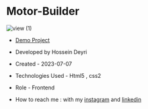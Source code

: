 # Motor-Builder

![view (1)](https://github.com/hossein-deyri/Motor-Builder/assets/136192436/0df44f1f-2f06-499c-9264-d24db1e82c5a)

- [Demo Project](https://hossein-deyri.github.io/Motor-Builder/)

- Developed by Hossein Deyri

- Created - 2023-07-07

- Technologies Used - Html5 , css2 

- Role - Frontend

- How to reach me : with my [instagram](https://www.instagram.com/hossein.deyri_web) and [linkedin](https://www.linkedin.com/in/hossein-deyri)
